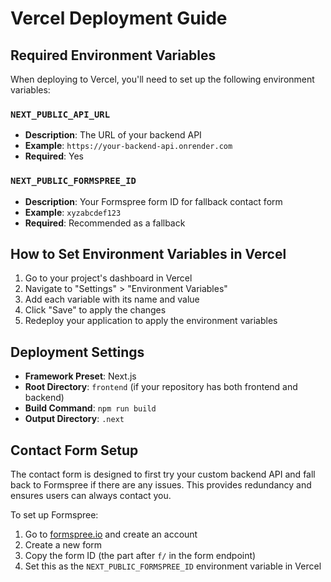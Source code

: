 # Vercel Deployment Guide

## Required Environment Variables

When deploying to Vercel, you'll need to set up the following environment variables:

### `NEXT_PUBLIC_API_URL`

- **Description**: The URL of your backend API
- **Example**: `https://your-backend-api.onrender.com`
- **Required**: Yes

### `NEXT_PUBLIC_FORMSPREE_ID`

- **Description**: Your Formspree form ID for fallback contact form
- **Example**: `xyzabcdef123`
- **Required**: Recommended as a fallback

## How to Set Environment Variables in Vercel

1. Go to your project's dashboard in Vercel
2. Navigate to "Settings" > "Environment Variables"
3. Add each variable with its name and value
4. Click "Save" to apply the changes
5. Redeploy your application to apply the environment variables

## Deployment Settings

- **Framework Preset**: Next.js
- **Root Directory**: `frontend` (if your repository has both frontend and backend)
- **Build Command**: `npm run build`
- **Output Directory**: `.next`

## Contact Form Setup

The contact form is designed to first try your custom backend API and fall back to Formspree if there are any issues. This provides redundancy and ensures users can always contact you.

To set up Formspree:

1. Go to [formspree.io](https://formspree.io) and create an account
2. Create a new form
3. Copy the form ID (the part after `f/` in the form endpoint)
4. Set this as the `NEXT_PUBLIC_FORMSPREE_ID` environment variable in Vercel 